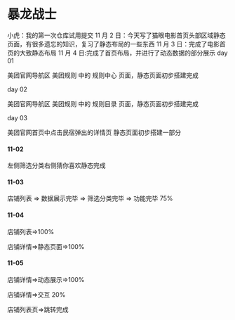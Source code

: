 # 暴龙战士

小虎：我的第一次仓库试用提交
11 月 2 日：今天写了猫眼电影首页头部区域静态页面，有很多遗忘的知识，复习了静态布局的一些东西
11 月 3 日：完成了电影首页的大致静态布局
11 月 4 日:完成了首页布局，并进行了动态数据的部分展示
day 01

美团官网导航区 美团规则 中的 规则中心 页面，静态页面初步搭建完成

day 02

美团官网导航区 美团规则 中的 规则目录 页面，静态页面初步搭建完成

day 03

美团官网首页中点击民宿弹出的详情页 静态页面初步搭建一部分

#### 11-02

左侧筛选分类右侧猜你喜欢静态完成

#### 11-03

店铺列表 => 数据展示完毕 => 筛选分类完毕 => 功能完毕 75%

#### 11-04

店铺列表=>100%

店铺详情=>静态页面=>100%

#### 11-05

店铺详情=>动态展示=>100%

店铺详情=>交互 20%

店铺列表页=>跳转完成
